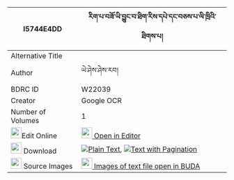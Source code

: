 |I5744E4DD|རིག་པ་བཟོ་ཡི་བྱུང་བ་ཐིག་རིས་དཔེ་དང་བཅས་པ་ལི་ཁྲིའི་ཐིགས་པ། 
| --- | --- 
|Alternative Title |
|Author| ཡེ་ཤེས་ཤེས་རབ།
|BDRC ID | W22039
|Creator | Google OCR
|Number of Volumes| 1
|<img width="25" src="https://img.icons8.com/color/25/000000/edit-property.png">Edit Online| [<img width="25" src="https://avatars.githubusercontent.com/u/45091458?s=200&v=4"> Open in Editor](http://editor.openpecha.org/I5744E4DD)
|<img width="25" src="https://img.icons8.com/fluent/48/000000/download-2.png"/>  Download | [![](https://img.icons8.com/color/20/000000/txt.png)Plain Text](https://github.com/Openpecha/I5744E4DD/releases/download/v1/rigpa_zo_yi_jungwa_tikri_pe_da_plain_I5744E4DD.zip), [![](https://img.icons8.com/color/20/000000/txt.png)Text with Pagination](https://github.com/Openpecha/I5744E4DD/releases/download/v1/rigpa_zo_yi_jungwa_tikri_pe_da_pages_I5744E4DD.zip)
|<img width="25" src="https://img.icons8.com/plasticine/100/000000/pictures-folder.png"/>  Source Images | [<img width="25" src="https://library.bdrc.io/icons/BUDA-small.svg"> Images of text file open in BUDA](https://library.bdrc.io/show/bdr:W22039)